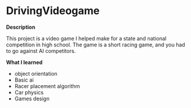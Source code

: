 # DrivingVideogame


<strong> Description </strong></p>
This project is a video game I helped make for a state and national competition in high school. The game is a short racing game, and you had to go against AI competitors.


<strong> What I learned </strong> 
* object orientation
* Basic ai
* Racer placement algorithm
* Car physics
* Games design

